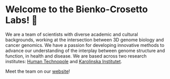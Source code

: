 # Welcome to the Bienko-Crosetto Labs! :wave:
We are a team of scientists with diverse academic and cultural backgrounds, working at the intersection between 3D genome biology and cancer genomics. We have a passion for developing innovative methods to advance our understanding of the interplay between genome structure and function, in health and disease.  We are based across two research institutes: [Human Technopole](https://humantechnopole.it/en/research-groups/bienko-group/) and [Karolinska Institutet](https://ki.se/en/research/research-areas-centres-and-networks/research-groups/quantitative-biology-of-the-nucleus-magda-bienko-group#tab-start).

Meet the team on our [website](https://www.bicrolabs.com/)!
